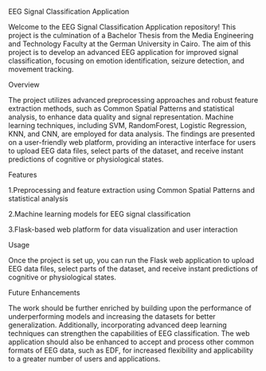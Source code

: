 EEG Signal Classification Application

Welcome to the EEG Signal Classification Application repository! This project is the culmination of a Bachelor Thesis from the Media Engineering and Technology Faculty at the German University in Cairo. The aim of this project is to develop an advanced EEG application for improved signal classification, focusing on emotion identification, seizure detection, and movement tracking.

Overview

The project utilizes advanced preprocessing approaches and robust feature extraction methods, such as Common Spatial Patterns and statistical analysis, to enhance data quality and signal representation. Machine learning techniques, including SVM, RandomForest, Logistic Regression, KNN, and CNN, are employed for data analysis. The findings are presented on a user-friendly web platform, providing an interactive interface for users to upload EEG data files, select parts of the dataset, and receive instant predictions of cognitive or physiological states.

Features

1.Preprocessing and feature extraction using Common Spatial Patterns and statistical analysis

2.Machine learning models for EEG signal classification

3.Flask-based web platform for data visualization and user interaction

Usage

Once the project is set up, you can run the Flask web application to upload EEG data files, select parts of the dataset, and receive instant predictions of cognitive or physiological states.

Future Enhancements

The work should be further enriched by building upon the performance of underperforming models and increasing the datasets for better generalization. Additionally, incorporating advanced deep learning techniques can strengthen the capabilities of EEG classification. The web application should also be enhanced to accept and process other common formats of EEG data, such as EDF, for increased flexibility and applicability to a greater number of users and applications.






